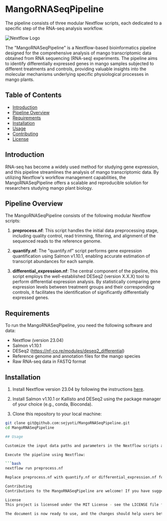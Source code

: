 # MangoRNASeqPipeline
 The pipeline consists of three modular Nextflow scripts, each dedicated to a specific step of the RNA-seq analysis workflow. 


![Nextflow Logo](nextflow_logo.svg)

The "MangoRNASeqPipeline" is a Nextflow-based bioinformatics pipeline designed for the comprehensive analysis of mango transcriptomic data obtained from RNA sequencing (RNA-seq) experiments. The pipeline aims to identify differentially expressed genes in mango samples subjected to different treatments and controls, providing valuable insights into the molecular mechanisms underlying specific physiological processes in mango plants.

## Table of Contents

- [Introduction](#introduction)
- [Pipeline Overview](#pipeline-overview)
- [Requirements](#requirements)
- [Installation](#installation)
- [Usage](#usage)
- [Contributing](#contributing)
- [License](#license)

## Introduction

RNA-seq has become a widely used method for studying gene expression, and this pipeline streamlines the analysis of mango transcriptomic data. By utilizing Nextflow's workflow management capabilities, the MangoRNASeqPipeline offers a scalable and reproducible solution for researchers studying mango plant biology.

## Pipeline Overview

The MangoRNASeqPipeline consists of the following modular Nextflow scripts:

1. **preprocess.nf**: This script handles the initial data preprocessing stage, including quality control, read trimming, filtering, and alignment of the sequenced reads to the reference genome.

2. **quantify.nf**: The "quantify.nf" script performs gene expression quantification using Salmon v1.10.1, enabling accurate estimation of transcript abundances for each sample.

3. **differential_expression.nf**: The central component of the pipeline, this script employs the well-established DESeq2 (version X.X.X) tool to perform differential expression analysis. By statistically comparing gene expression levels between treatment groups and their corresponding controls, it facilitates the identification of significantly differentially expressed genes.

## Requirements

To run the MangoRNASeqPipeline, you need the following software and data:

- Nextflow (version 23.04)
- Salmon v1.10.1 
- DESeq2 (https://nf-co.re/modules/deseq2_differential)
- Reference genome and annotation files for the mango species
- Raw RNA-seq data in FASTQ format

## Installation

1. Install Nextflow version 23.04 by following the instructions [here](https://www.nextflow.io/docs/latest/getstarted.html).

2. Install Salmon v1.10.1 or Kallisto and DESeq2 using the package manager of your choice (e.g., conda, Bioconda).

3. Clone this repository to your local machine:

```bash
git clone git@github.com:sejyoti/MangoRNASeqPipeline.git
cd MangoRNASeqPipeline

## Usage

Customize the input data paths and parameters in the Nextflow scripts according to your experimental setup.

Execute the pipeline using Nextflow:

```bash
nextflow run preprocess.nf

Replace preprocess.nf with quantify.nf or differential_expression.nf for other steps.

Contributing
Contributions to the MangoRNASeqPipeline are welcome! If you have suggestions, bug reports, or would like to add new features, please open an issue or submit a pull request.

License
This project is licensed under the MIT License - see the LICENSE file for details.

The document is now ready to use, and the changes should help users better understand the pipeline and its components.

